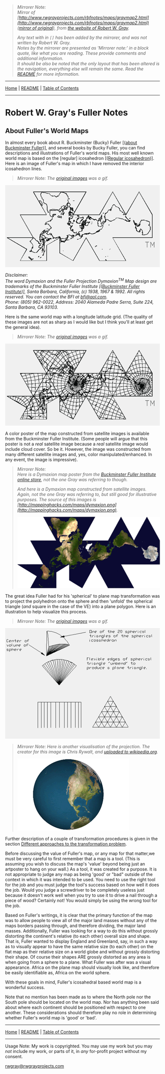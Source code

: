 <!-- Date: 6 January 2016 16:27:47 -->

> *Mirrorer Note:*  
> *Mirror of [http://www.rwgrayprojects.com/rbfnotes/maps/graymap2.html](http://www.rwgrayprojects.com/rbfnotes/maps/graymap2.html) ([mirror of original](../orginal/rbfnotes/maps/graymap2.html "About Fuller's World Maps")), from [the website of Robert W. Gray](http://www.rwgrayprojects.com/ "rwgrayprojects.com").*
>
> *Any text with in `[]` has been added by the mirrorer, and was not written by Robert W. Gray.*  
> *Notes by the mirrorer are presented as 'Mirrorer note:' in a block quote, like what you are reading. These provide comments and  additional information.*  
> *It should be also be noted that the only layout that has been altered is the navigation, everything else will remain the same.*
> *Read the [README](../README.md "README.md") for more information.*

<hr>

[Home](../index.md "Home") | [README](../README.md "README.md") | [Table of Contents](../table_of_contents.md "Table of Contents")

<hr>

# Robert W. Gray's Fuller Notes

## About Fuller's World Maps

In almost every book about R. Buckminster (Bucky) Fuller [([about Buckminster Fuller](https://en.wikipedia.org/wiki/Buckminster_Fuller "Buckminster Fuller wikipedia.org"))], and several books by Bucky Fuller, you can find descriptions and illustrations of Fuller's world maps. His most well known world map is based on the [regular] icosahedron [([Regular icosahedron](https://en.wikipedia.org/wiki/Regular_icosahedron "Regular Icosahedron wikipedia.org"))]. Here is an image of Fuller's map in which I have removed the interior icosahedron lines.

> *Mirrorer Note: The [original images](../original/rbfnotes/maps/images/fmap2.gif) was a gif.*

![](./images/fmap2.png)

*Disclaimer:  
The word Dymaxion and the Fuller Projection Dymaxion<sup>TM</sup> Map design are trademarks of the Buckminster Fuller Institute [([Buckminster Fuller Institute](https://bfi.org/ "Buckminster Fuller Institute bfi.org"))], Santa Barbara, California, (c) 1938, 1967 & 1992. All rights reserved. You can contact the BFI at [bfi@aol.com](mailto:bfi@aol.com).  
Phone: (805) 962-0022, Address: 2040 Alameda Padre Serra, Suite 224, Santa Barbara, CA 93103.*

Here is the same world map with a longitude latitude grid. (The quality of these images are not as sharp as I would like but I think you'll at least get the general idea).

> *Mirrorer Note: The [original images](../original/rbfnotes/maps/images/fmap3.gif) was a gif.*

![](./images/fmap3.png)

A color poster of the map constructed from satellite images is available from the Buckminster Fuller Institute. (Some people will argue that this poster is not a *real* satellite image because a *real* satellite image would include cloud cover. So be it. However, the image was constructed from many different satellite images and, yes, color manipulated/enhanced. In any event, the image is impressive).

> *Mirrorer Note:*  
> *Here is a Dymaxion map poster from the [Buckminster Fuller Institute online store](http://bfi.goodsie.com/dymaxion-map "Buckminster Fuller Institute Store bfi.org"), not the one Gray was referring to though.*
>
> *And here is a Dymaxion map constructed from satellite images. Again, not the one Gray was referring to, but still good for illustrative purposes. The source of this images is [http://mappinghacks.com/maps/dymaxion.png](http://mappinghacks.com/maps/dymaxion.png).*
>
> ![Satellite Dymaxion map](./images/dymaxion.jpg "Satellite Dymaxion Map")

The great idea Fuller had for his 'spherical' to plane map transformation was to project the polyhedron onto the sphere and then 'unfold' the spherical triangle (*and* square in the case of the VE) into a plane polygon. Here is an illustration to help visualize this process.

> *Mirrorer Note: The [original images](../original/rbfnotes/maps/images/mapfu1.gif) was a gif.*

![](./images/mapfu1.png)

> *Mirrorer Note: Here is another visualisation of the projection. The creator for this image is Chris Rywalt, and [uploaded to wikipedia.org](https://en.wikipedia.org/wiki/Dymaxion_map#/media/File:Dymaxion_2003_animation_small1.gif "Dymaxion Animation wikipeidia.org").*
>
> ![Dymaxion animation](./images/Dymaxion_2003_animation_small1.gif "Dymaxion Animation")

Further description of a couple of transformation procedures is given in the section [Different approaches to the transformation problem](graymapa.html).

Before discussing the value of Fuller's map, or any map for that matter,we must be very careful to first remember that a map is a tool. (This is assuming you wish to discuss the map's 'value' beyond being just an artposter to hang on your wall.) As a tool, it was created for a purpose. It is not appropriate to judge any map as being 'good' or "bad" outside of the context in which it was intended to be used. You need to use the right tool for the job and you must judge the tool's success based on how well it does the job. Would you judge a screwdriver to be completely useless just because it doesn't work well when you try to use it to drive a nail through a piece of wood? Certainly not! You would simply be using the wrong tool for the job.

Based on Fuller's writings, it is clear that the primary function of the map was to allow people to view all of the major land masses without any of the maps borders passing through, and therefore dividing, the major land masses. Additionally, Fuller was looking for a way to do this without grossly distorting the continent's relative (to each other) overall size and shape. That is, Fuller wanted to display England and Greenland, say, in such a way as to visually appear to have the same relative size (to each other) on the flat map as their relative size on a world globe and without grossly distorting their shape. Of course their shapes ARE grossly distorted as any area is when going from a sphere to a plane. What Fuller was after was a visual appearance. Africa on the plane map should visually look like, and therefore be easily identifiable as, Africa on the world sphere.

With these goals in mind, Fuller's icosahedral based world map is a
wonderful success.

Note that no mention has been made as to where the North pole nor the South pole should be located on the world map. Nor has anything been said about where each continent should be positioned with respect to one another. These considerations should therefore play no role in determining whether Fuller's world map is 'good' or 'bad'.

<hr>

[Home](../index.md "Home") | [README](../README.md "README.md") | [Table of Contents](../table_of_contents.md "Table of Contents")

<hr>

Usage Note: My work is copyrighted. You may use my work but you may *not* include my work, or parts of it, in *any* for-profit project without my consent.

[rwgray@rwgrayprojects.com](mailto:rwgray@rwgrayprojects.com)
